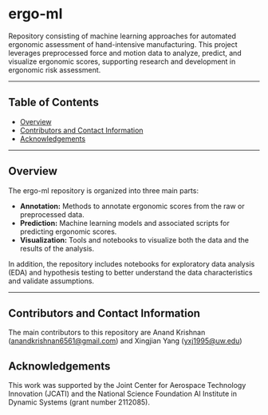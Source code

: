 # ergo-ml

Repository consisting of machine learning approaches for automated ergonomic assessment of hand-intensive manufacturing. This project leverages preprocessed force and motion data to analyze, predict, and visualize ergonomic scores, supporting research and development in ergonomic risk assessment.

---

## Table of Contents

- [Overview](#overview)
- [Contributors and Contact Information](#contributors-and-contact-information)
- [Acknowledgements](#acknowledgements)

---

## Overview

The ergo-ml repository is organized into three main parts:
- **Annotation:** Methods to annotate ergonomic scores from the raw or preprocessed data.
- **Prediction:** Machine learning models and associated scripts for predicting ergonomic scores.
- **Visualization:** Tools and notebooks to visualize both the data and the results of the analysis.

In addition, the repository includes notebooks for exploratory data analysis (EDA) and hypothesis testing to better understand the data characteristics and validate assumptions.

---

## Contributors and Contact Information
The main contributors to this repository are Anand Krishnan (anandkrishnan6561@gmail.com) and Xingjian Yang (yxj1995@uw.edu)

## Acknowledgements
This work was supported by the Joint Center for Aerospace Technology Innovation (JCATI) and
the National Science Foundation AI Institute in Dynamic Systems (grant number 2112085).